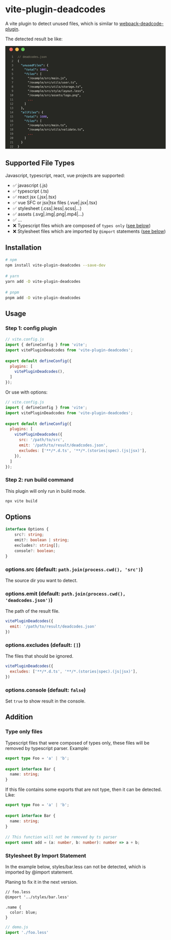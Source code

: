 # vite-plugin-deadcodes

A vite plugin to detect unused files, which is similar to [webpack-deadcode-plugin](https://www.npmjs.com/package/webpack-deadcode-plugin).

The detected result be like:

![output example](./assets/deadcodes-example.jpg)

## Supported File Types

Javascript, typescript, react, vue projects are supported:

- ✅ javascript (.js)
- ✅ typescript (.ts)
- ✅ react jsx (.jsx|.tsx)
- ✅ vue SFC or jsx|tsx files (.vue|.jsx|.tsx)
- ✅ stylesheet (.css|.less|.scss|...)
- ✅ assets (.svg|.img|.png|.mp4|...)
- ✅ ...
- ❌ Typescript files which are composed of `types only` ([see below](#type-only-files))
- ❌ Stylesheet files which are imported by `@import` statements ([see below](#stylesheet-by-import-statement))

## Installation

```bash
# npm
npm install vite-plugin-deadcodes --save-dev

# yarn
yarn add -D vite-plugin-deadcodes

# pnpm
pnpm add -D vite-plugin-deadcodes
```

## Usage

### Step 1: config plugin

```js
// vite.config.js
import { defineConfig } from 'vite';
import vitePluginDeadcodes from 'vite-plugin-deadcodes';

export default defineConfig({
  plugins: [
    vitePluginDeadcodes(),
  ]
});
```

Or use with options:

```js
// vite.config.js
import { defineConfig } from 'vite';
import vitePluginDeadcodes from 'vite-plugin-deadcodes';

export default defineConfig({
  plugins: [
    vitePluginDeadcodes({
      src: '/path/to/src',
      emit: '/path/to/result/deadcodes.json',
      excludes: ['**/*.d.ts', '**/*.(stories|spec).(js|jsx)'],
    }),
  ]
});
```

### Step 2: run build command

This plugin will only run in build mode.

```bash
npx vite build
```

## Options

```ts
interface Options {
    src?: string;
    emit?: boolean | string;
    excludes?: string[];
    console?: boolean;
}
```

### options.src (default: `path.join(process.cwd(), 'src')`)

The source dir you want to detect.

### options.emit (default: `path.join(process.cwd(), 'deadcodes.json')`)

The path of the result file.

```js
vitePluginDeadcodes({
  emit: '/path/to/result/deadcodes.json'
})
```

### options.excludes (default: `[]`)

The files that should be ignored.

```js
vitePluginDeadcodes({
  excludes: ['**/*.d.ts', '**/*.(stories|spec).(js|jsx)'],
})
```


### options.console (default: `false`)

Set `true` to show result in the console.

## Addition

### Type only files

Typescript files that were composed of types only, these files will be removed by typescript parser. Example:

```ts
export type Foo = 'a' | 'b';

export interface Bar {
  name: string;
}
```

If this file contains some exports that are not type, then it can be detected. Like:

```ts
export type Foo = 'a' | 'b';

export interface Bar {
  name: string;
}

// This function will not be removed by ts parser
export const add = (a: number, b: number): number => a + b;
```

### Stylesheet By Import Statement

In the example below, styles/bar.less can not be detected, which is imported by @import statement.

Planing to fix it in the next version.

```less
// foo.less
@import '../styles/bar.less'

.name {
  color: blue;
}
```

```js
// demo.js
import './foo.less'
```
